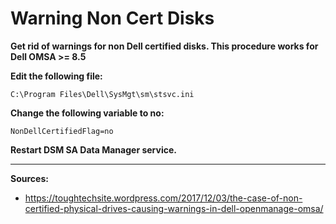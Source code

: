 # Warning Non Cert Disks

**Get rid of warnings for non Dell certified disks. This procedure works for Dell OMSA >= 8.5**

**Edit the following file:**
```
C:\Program Files\Dell\SysMgt\sm\stsvc.ini
```

**Change the following variable to no:**
```
NonDellCertifiedFlag=no
```

**Restart DSM SA Data Manager service.**

***
**Sources:**
* https://toughtechsite.wordpress.com/2017/12/03/the-case-of-non-certified-physical-drives-causing-warnings-in-dell-openmanage-omsa/
